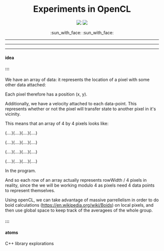 <h1 align="center">
  <br>
  Experiments in OpenCL
  <br>
</h1>

<p align="center"> <img src="https://img.shields.io/badge/OpenCL-v2-white" > <img src="https://img.shields.io/badge/OpenCL-v1.2-white" > </p>

<p align="center"> :sun_with_face: :sun_with_face:</p>

-----
-----
-----

#### idea
#### :::

We have an array of data: it represents the location of a pixel with some other data attached:

Each pixel therefore has a position (x, y).

Additionally, we have a velocity attached to each data-point. This represents whether or not the pixel will transfer state to another pixel in it's vicinity.

This means that an array of 4 by 4 pixels looks like:

(....)(....)(....)(....)

(....)(....)(....)(....)

(....)(....)(....)(....)

(....)(....)(....)(....)

In the program.

And so each row of an array actually represents rowWidth / 4 pixels in reality, since the we will be working modulo 4 as pixels need 4 data points to represent themselves.

Using openCL, we can take advantage of massive parrellelism in order to do boid calculations (https://en.wikipedia.org/wiki/Boids) on local pixels, and then use global space to keep track of the averagees of the whole group.

#### :::

#### atoms

C++ library explorations
